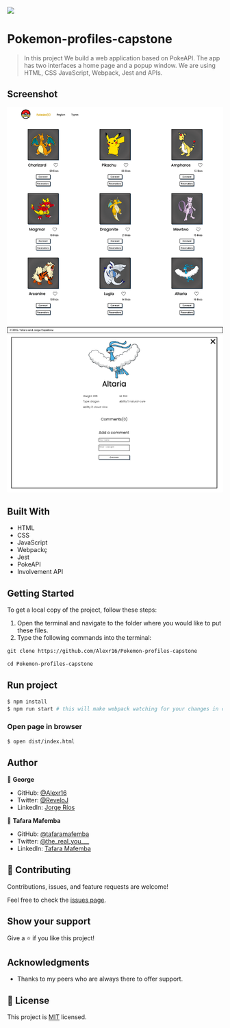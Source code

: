 ![](https://img.shields.io/badge/Microverse-blueviolet)

# Pokemon-profiles-capstone

> In this project We build a web application based on PokeAPI. The app has two interfaces a home page and a popup window. We are using HTML, CSS JavaScript, Webpack, Jest and APIs.

## Screenshot

<img src="./homePage.png">
<img src="./popUP.png">

## Built With

- HTML
- CSS
- JavaScript
- Webpackç
- Jest
- PokeAPI
- Involvement API

<!-- ## Live Demo
For a live demo of the Portfolio [click here](https://Alexr16.github.io/Pokemon-profiles-capstone/). -->

## Getting Started

To get a local copy of the project, follow these steps: 
1. Open the terminal and navigate to the folder where you would like to put these files.
2. Type the following commands into the terminal: 
 ```
 git clone https://github.com/Alexr16/Pokemon-profiles-capstone
 ```
 ```
 cd Pokemon-profiles-capstone
 ```
 
## Run project

```bash
$ npm install
$ npm run start # this will make webpack watching for your changes in code
```

### Open page in browser

```bash
$ open dist/index.html
```

## Author

👤 **George**

- GitHub: [@Alexr16](https://github.com/Alexr16)
- Twitter: [@ReveloJ](https://twitter.com/ReveloJ)
- LinkedIn: [Jorge Ríos](https://www.linkedin.com/in/jorge-r%C3%ADos-3b33ab22b)

👤 **Tafara Mafemba**

- GitHub: [@tafaramafemba](https://github.com/tafaramafemba)
- Twitter: [@the_real_you___](https://twitter.com/the_real_you___)
- LinkedIn: [Tafara Mafemba](https://www.linkedin.com/in/tafara-mafemba-4b82a0156/)

## 🤝 Contributing

Contributions, issues, and feature requests are welcome!

Feel free to check the [issues page](https://github.com/Alexr16/Pokemon-profiles-capstone/issues).

## Show your support

Give a ⭐️ if you like this project!

## Acknowledgments

- Thanks to my peers who are always there to offer support. 

## 📝 License

This project is [MIT](./LICENSE) licensed.
